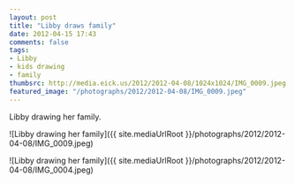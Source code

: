 ```yaml
---
layout: post
title: "Libby draws family"
date: 2012-04-15 17:43
comments: false
tags: 
- Libby
- kids drawing
- family
thumbsrc: http://media.eick.us/2012/2012-04-08/1024x1024/IMG_0009.jpeg
featured_image: "/photographs/2012/2012-04-08/IMG_0009.jpeg"
---
```

Libby drawing her family.



![Libby drawing her family]({{ site.mediaUrlRoot }}/photographs/2012/2012-04-08/IMG_0009.jpeg)




![Libby drawing her family]({{ site.mediaUrlRoot }}/photographs/2012/2012-04-08/IMG_0004.jpeg)

